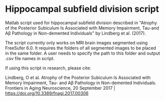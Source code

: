 # Hippocampal subfield division script
Matlab script used for hippocampal subfield division described in "Atrophy of the Posterior Subiculum Is Associated with Memory Impairment, Tau-and Aβ Pathology in Non-demented Individuals" by Lindberg et al. (2017). 

The script currently only works on MRI brain images segmented using FreeSufer 6.0. It requires the folders of all segmented images to be placed in the same folder. A user needs to specify the path to this folder and output .csv file names in script.

If using this script in research, please cite:

Lindberg, O et al. Atrophy of the Posterior Subiculum Is Associated with Memory Impairment, Tau- and Aβ Pathology in Non-demented Individuals. Frontiers in Aging Neuroscience, 20 September 2017 | https://doi.org/10.3389/fnagi.2017.00306
